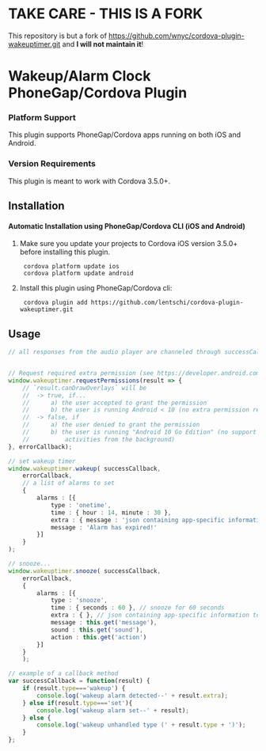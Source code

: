# TAKE CARE - THIS IS A FORK

This repository is but a fork of https://github.com/wnyc/cordova-plugin-wakeuptimer.git and **I will not maintain it**!

# Wakeup/Alarm Clock PhoneGap/Cordova Plugin

### Platform Support

This plugin supports PhoneGap/Cordova apps running on both iOS and Android.

### Version Requirements

This plugin is meant to work with Cordova 3.5.0+.

## Installation

#### Automatic Installation using PhoneGap/Cordova CLI (iOS and Android)
1. Make sure you update your projects to Cordova iOS version 3.5.0+ before installing this plugin.

        cordova platform update ios
        cordova platform update android

2. Install this plugin using PhoneGap/Cordova cli:

        cordova plugin add https://github.com/lentschi/cordova-plugin-wakeuptimer.git

## Usage

```typescript
// all responses from the audio player are channeled through successCallback and errorCallback


// Request required extra permission (see https://developer.android.com/guide/components/activities/background-starts )
window.wakeuptimer.requestPermissions(result => {
    // `result.canDrawOverlays` will be
    //  -> true, if...
    //      a) the user accepted to grant the permission
    //      b) the user is running Android < 10 (no extra permission required -> calls back immediately)
    //  -> false, if
    //      a) the user denied to grant the permission
    //      b) the user is running "Android 10 Go Edition" (no support for starting
    //          activities from the background)
}, errorCallback);

// set wakeup timer
window.wakeuptimer.wakeup( successCallback,
    errorCallback,
    // a list of alarms to set
    {
        alarms : [{
            type : 'onetime',
            time : { hour : 14, minute : 30 },
            extra : { message : 'json containing app-specific information to be posted when alarm triggers' },
            message : 'Alarm has expired!'
        }]
    }
);

// snooze...
window.wakeuptimer.snooze( successCallback,
    errorCallback,
    {
        alarms : [{
            type : 'snooze',
            time : { seconds : 60 }, // snooze for 60 seconds
            extra : { }, // json containing app-specific information to be posted when alarm triggers
            message : this.get('message'),
            sound : this.get('sound'),
            action : this.get('action')
        }]
    }
    );

// example of a callback method
var successCallback = function(result) {
    if (result.type==='wakeup') {
        console.log('wakeup alarm detected--' + result.extra);
    } else if(result.type==='set'){
        console.log('wakeup alarm set--' + result);
    } else {
        console.log('wakeup unhandled type (' + result.type + ')');
    }
};
```